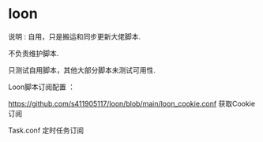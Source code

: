 # loon
说明 :
自用，只是搬运和同步更新大佬脚本.

不负责维护脚本.

只测试自用脚本，其他大部分脚本未测试可用性.

Loon脚本订阅配置 ：

https://github.com/s411905117/loon/blob/main/loon_cookie.conf 获取Cookie订阅

Task.conf 定时任务订阅
